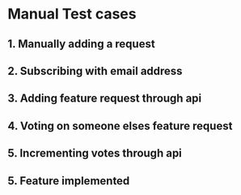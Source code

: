# Manual Test cases

## 1. Manually adding a request

## 2. Subscribing with email address

## 3. Adding feature request through api

## 4. Voting on someone elses feature request

## 5. Incrementing votes through api

## 5. Feature implemented



